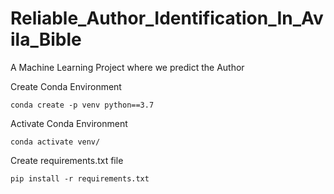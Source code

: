 # Reliable_Author_Identification_In_Avila_Bible
A Machine Learning Project where we predict the Author 


Create Conda Environment
```
conda create -p venv python==3.7
```
Activate Conda Environment

```
conda activate venv/

```
Create requirements.txt file
```
pip install -r requirements.txt

```
